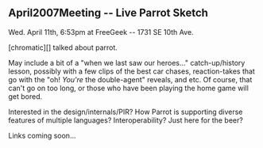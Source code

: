 ## April2007Meeting -- Live Parrot Sketch

  Wed. April 11th, 6:53pm at FreeGeek -- 1731 SE 10th Ave.

[chromatic][] talked about parrot.

May include a bit of a "when we last saw our heroes..." catch-up/history lesson, possibly with a few clips of the best car chases, reaction-takes that go with the "oh! _You're_ the double-agent" reveals, and etc.  Of course, that can't go on too long, or those who have been playing the home game will get bored.

Interested in the design/internals/PIR?  How Parrot is supporting diverse features of multiple languages?  Interoperability?  Just here for the beer?

Links coming soon...
